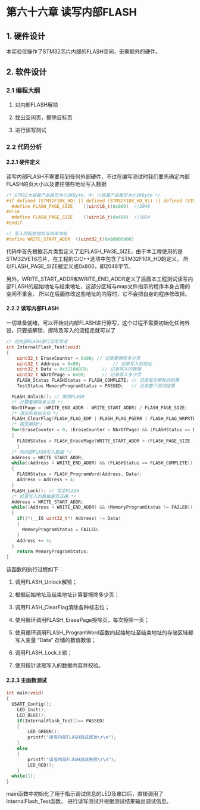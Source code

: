 # 第六十六章 读写内部FLASH

## 1. 硬件设计

本实验仅操作了STM32芯片内部的FLASH空间，无需额外的硬件。

## 2. 软件设计

### 2.1 编程大纲

1. 对内部FLASH解锁

2. 找出空闲页，擦除目标页

3. 进行读写测试

### 2.2 代码分析

#### 2.2.1 硬件定义

读写内部FLASH不需要用到任何外部硬件，不过在编写测试时我们要先确定内部FLASH的页大小以及要往哪些地址写入数据

```c
/* STM32大容量产品每页大小2KByte，中、小容量产品每页大小1KByte */
#if defined (STM32F10X_HD) || defined (STM32F10X_HD_VL) || defined (STM32F10X_CL) || defined (STM32F10X_XL)
  #define FLASH_PAGE_SIZE    ((uint16_t)0x800)	//2048
#else
  #define FLASH_PAGE_SIZE    ((uint16_t)0x400)	//1024
#endif

// 写入的起始地址与结束地址
#define WRITE_START_ADDR  ((uint32_t)0x08008000)
```

代码中首先根据芯片类型定义了宏FLASH_PAGE_SIZE，由于本工程使用的是STM32VET6芯片，在工程的C/C++选项中包含了STM32F10X_HD的定义， 所以FLASH_PAGE_SIZE被定义成0x800，即2048字节。

另外，WRITE_START_ADDR和WRITE_END_ADDR定义了后面本工程测试读写内部FLASH的起始地址与结束地址，这部分区域与map文件指示的程序本身占用的空间不重合， 所以在后面修改这些地址的内容时，它不会把自身的程序修改掉。

#### 2.2.2 读写内部FLASH

一切准备就绪，可以开始对内部FLASH进行擦写，这个过程不需要初始化任何外设，只要按解锁、擦除及写入的流程走就可以了

```c
// 对内部FLASH进行读写测试
int InternalFlash_Test(void)
{
	uint32_t EraseCounter = 0x00; // 记录要擦除多少页
	uint32_t Address = 0x00;			// 记录写入的地址
	uint32_t Data = 0x3210ABCD;		// 记录写入的数据
	uint32_t NbrOfPage = 0x00;		// 记录写入多少页
	FLASH_Status FLASHStatus = FLASH_COMPLETE; // 记录每次擦除的结果	
	TestStatus MemoryProgramStatus = PASSED;   // 记录整个测试结果

  FLASH_Unlock(); // 解锁FLASH
  /* 计算要擦除多少页 */
  NbrOfPage = (WRITE_END_ADDR - WRITE_START_ADDR) / FLASH_PAGE_SIZE;
  /* 清空所有标志位 */
  FLASH_ClearFlag(FLASH_FLAG_EOP | FLASH_FLAG_PGERR | FLASH_FLAG_WRPRTERR);	
  /* 按页擦除*/
  for(EraseCounter = 0; (EraseCounter < NbrOfPage) && (FLASHStatus == FLASH_COMPLETE); EraseCounter++)
  {
    FLASHStatus = FLASH_ErasePage(WRITE_START_ADDR + (FLASH_PAGE_SIZE * EraseCounter));
	}
  /* 向内部FLASH写入数据 */
  Address = WRITE_START_ADDR;
  while((Address < WRITE_END_ADDR) && (FLASHStatus == FLASH_COMPLETE))
  {
    FLASHStatus = FLASH_ProgramWord(Address, Data);
    Address = Address + 4;
  }
  FLASH_Lock(); // 锁定FLASH
  /* 检查写入的数据是否正确 */
  Address = WRITE_START_ADDR;
  while((Address < WRITE_END_ADDR) && (MemoryProgramStatus != FAILED))
  {
    if((*(__IO uint32_t*) Address) != Data)
    {
      MemoryProgramStatus = FAILED;
    }
    Address += 4;
  }
	return MemoryProgramStatus;
}
```

该函数的执行过程如下：

1. 调用FLASH_Unlock解锁；

2. 根据起始地址及结束地址计算要擦除多少页；

3. 调用FLASH_ClearFlag清除各种标志位；

4. 使用循环调用FLASH_ErasePage擦除页，每次擦除一页；

5. 使用循环调用FLASH_ProgramWord函数向起始地址至结束地址的存储区域都写入变量 “Data” 存储的数值数值；

6. 调用FLASH_Lock上锁；

7. 使用指针读取写入的数据内容并校验。

#### 2.2.3 主函数测试

```c
int main(void)
{ 	
  USART_Config();
	LED_Init();
	LED_BLUE();
	if(InternalFlash_Test()== PASSED)
	{
		LED_GREEN();
		printf("读写内部FLASH测试成功\r\n");
	}
	else
	{
		printf("读写内部FLASH测试失败\r\n");
		LED_RED();
	}	
  while(1); 
}
```

main函数中初始化了用于指示调试信息的LED及串口后，直接调用了InternalFlash_Test函数， 进行读写测试并根据测试结果输出调试信息。


